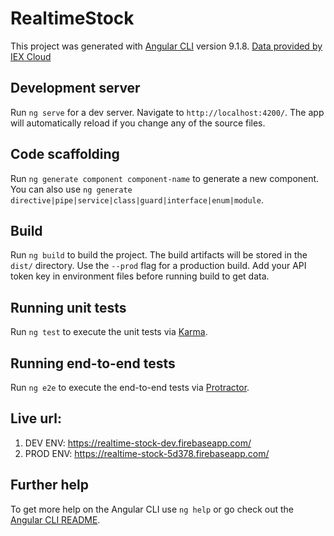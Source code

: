 # RealtimeStock

This project was generated with [Angular CLI](https://github.com/angular/angular-cli) version 9.1.8. <a href="https://iexcloud.io">Data provided by IEX Cloud</a>

## Development server

Run `ng serve` for a dev server. Navigate to `http://localhost:4200/`. The app will automatically reload if you change any of the source files.

## Code scaffolding

Run `ng generate component component-name` to generate a new component. You can also use `ng generate directive|pipe|service|class|guard|interface|enum|module`.

## Build

Run `ng build` to build the project. The build artifacts will be stored in the `dist/` directory. Use the `--prod` flag for a production build. Add your API token key in environment files before running build to get data. 

## Running unit tests

Run `ng test` to execute the unit tests via [Karma](https://karma-runner.github.io).

## Running end-to-end tests

Run `ng e2e` to execute the end-to-end tests via [Protractor](http://www.protractortest.org/).

## Live url:
1. DEV ENV: https://realtime-stock-dev.firebaseapp.com/
2. PROD ENV: https://realtime-stock-5d378.firebaseapp.com/

## Further help

To get more help on the Angular CLI use `ng help` or go check out the [Angular CLI README](https://github.com/angular/angular-cli/blob/master/README.md).
